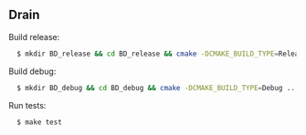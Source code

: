 ## Drain

Build release:

```sh
  $ mkdir BD_release && cd BD_release && cmake -DCMAKE_BUILD_TYPE=Release .. && make
```

Build debug:

```sh
  $ mkdir BD_debug && cd BD_debug && cmake -DCMAKE_BUILD_TYPE=Debug .. && make
```

Run tests:

```sh
  $ make test
```
